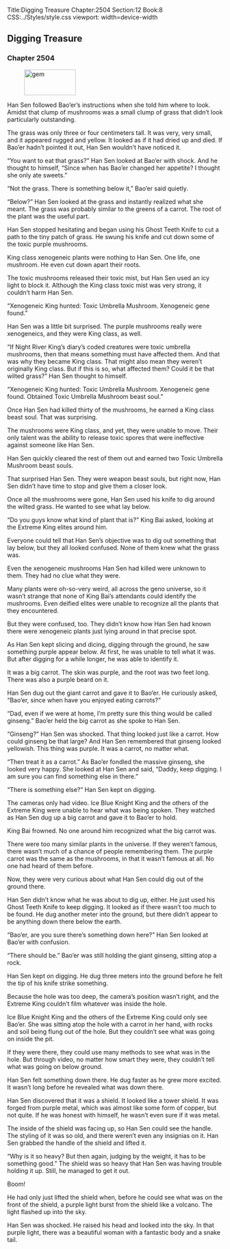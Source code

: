 Title:Digging Treasure 
Chapter:2504 
Section:12 
Book:8 
CSS:../Styles/style.css 
viewport: width=device-width
  
## Digging Treasure
### Chapter 2504 
<figure>
	<img src="../Images/gem.gif" alt="gem" id="gem" width="120" height="60" />
</figure>
  

  
  Han Sen followed Bao’er’s instructions when she told him where to look. Amidst that clump of mushrooms was a small clump of grass that didn’t look particularly outstanding.

The grass was only three or four centimeters tall. It was very, very small, and it appeared rugged and yellow. It looked as if it had dried up and died. If Bao’er hadn’t pointed it out, Han Sen wouldn’t have noticed it.

“You want to eat that grass?” Han Sen looked at Bao’er with shock. And he thought to himself, “Since when has Bao’er changed her appetite? I thought she only ate sweets.”

“Not the grass. There is something below it,” Bao’er said quietly.

“Below?” Han Sen looked at the grass and instantly realized what she meant. The grass was probably similar to the greens of a carrot. The root of the plant was the useful part.

Han Sen stopped hesitating and began using his Ghost Teeth Knife to cut a path to the tiny patch of grass. He swung his knife and cut down some of the toxic purple mushrooms.

King class xenogeneic plants were nothing to Han Sen. One life, one mushroom. He even cut down apart their roots.

The toxic mushrooms released their toxic mist, but Han Sen used an icy light to block it. Although the King class toxic mist was very strong, it couldn’t harm Han Sen.

“Xenogeneic King hunted: Toxic Umbrella Mushroom. Xenogeneic gene found.”

Han Sen was a little bit surprised. The purple mushrooms really were xenogeneics, and they were King class, as well.

“If Night River King’s diary’s coded creatures were toxic umbrella mushrooms, then that means something must have affected them. And that was why they became King class. That might also mean they weren’t originally King class. But if this is so, what affected them? Could it be that wilted grass?” Han Sen thought to himself.

“Xenogeneic King hunted: Toxic Umbrella Mushroom. Xenogeneic gene found. Obtained Toxic Umbrella Mushroom beast soul.”

Once Han Sen had killed thirty of the mushrooms, he earned a King class beast soul. That was surprising.

The mushrooms were King class, and yet, they were unable to move. Their only talent was the ability to release toxic spores that were ineffective against someone like Han Sen.

Han Sen quickly cleared the rest of them out and earned two Toxic Umbrella Mushroom beast souls.

That surprised Han Sen. They were weapon beast souls, but right now, Han Sen didn’t have time to stop and give them a closer look.

Once all the mushrooms were gone, Han Sen used his knife to dig around the wilted grass. He wanted to see what lay below.

“Do you guys know what kind of plant that is?” King Bai asked, looking at the Extreme King elites around him.

Everyone could tell that Han Sen’s objective was to dig out something that lay below, but they all looked confused. None of them knew what the grass was.

Even the xenogeneic mushrooms Han Sen had killed were unknown to them. They had no clue what they were.

Many plants were oh-so-very weird, all across the geno universe, so it wasn’t strange that none of King Bai’s attendants could identify the mushrooms. Even deified elites were unable to recognize all the plants that they encountered.

But they were confused, too. They didn’t know how Han Sen had known there were xenogeneic plants just lying around in that precise spot.

As Han Sen kept slicing and dicing, digging through the ground, he saw something purple appear below. At first, he was unable to tell what it was. But after digging for a while longer, he was able to identify it.

It was a big carrot. The skin was purple, and the root was two feet long. There was also a purple beard on it.

Han Sen dug out the giant carrot and gave it to Bao’er. He curiously asked, “Bao’er, since when have you enjoyed eating carrots?”

“Dad, even if we were at home, I’m pretty sure this thing would be called ginseng.” Bao’er held the big carrot as she spoke to Han Sen.

“Ginseng?” Han Sen was shocked. That thing looked just like a carrot. How could ginseng be that large? And Han Sen remembered that ginseng looked yellowish. This thing was purple. It was a carrot, no matter what.

“Then treat it as a carrot.” As Bao’er fondled the massive ginseng, she looked very happy. She looked at Han Sen and said, “Daddy, keep digging. I am sure you can find something else in there.”

“There is something else?” Han Sen kept on digging.

The cameras only had video. Ice Blue Knight King and the others of the Extreme King were unable to hear what was being spoken. They watched as Han Sen dug up a big carrot and gave it to Bao’er to hold.

King Bai frowned. No one around him recognized what the big carrot was.

There were too many similar plants in the universe. If they weren’t famous, there wasn’t much of a chance of people remembering them. The purple carrot was the same as the mushrooms, in that it wasn’t famous at all. No one had heard of them before.

Now, they were very curious about what Han Sen could dig out of the ground there.

Han Sen didn’t know what he was about to dig up, either. He just used his Ghost Teeth Knife to keep digging. It looked as if there wasn’t too much to be found. He dug another meter into the ground, but there didn’t appear to be anything down there below the earth.

“Bao’er, are you sure there’s something down here?” Han Sen looked at Bao’er with confusion.

“There should be.” Bao’er was still holding the giant ginseng, sitting atop a rock.

Han Sen kept on digging. He dug three meters into the ground before he felt the tip of his knife strike something.

Because the hole was too deep, the camera’s position wasn’t right, and the Extreme King couldn’t film whatever was inside the hole.

Ice Blue Knight King and the others of the Extreme King could only see Bao’er. She was sitting atop the hole with a carrot in her hand, with rocks and soil being flung out of the hole. But they couldn’t see what was going on inside the pit.

If they were there, they could use many methods to see what was in the hole. But through video, no matter how smart they were, they couldn’t tell what was going on below ground.

Han Sen felt something down there. He dug faster as he grew more excited. It wasn’t long before he revealed what was down there.

Han Sen discovered that it was a shield. It looked like a tower shield. It was forged from purple metal, which was almost like some form of copper, but not quite. If he was honest with himself, he wasn’t even sure if it was metal.

The inside of the shield was facing up, so Han Sen could see the handle. The styling of it was so old, and there weren’t even any insignias on it. Han Sen grabbed the handle of the shield and lifted it.

“Why is it so heavy? But then again, judging by the weight, it has to be something good.” The shield was so heavy that Han Sen was having trouble holding it up. Still, he managed to get it out.

Boom!

He had only just lifted the shield when, before he could see what was on the front of the shield, a purple light burst from the shield like a volcano. The light flashed up into the sky.

Han Sen was shocked. He raised his head and looked into the sky. In that purple light, there was a beautiful woman with a fantastic body and a snake tail.
